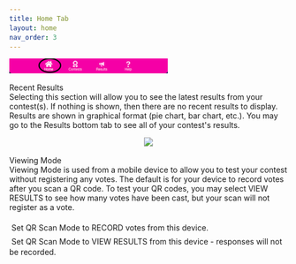 ```yaml
---
title: Home Tab
layout: home
nav_order: 3
---
```


![Home](../assets/images/tabbar_home.png)

<div class="accordion-bar">Recent Results</div>
  Selecting this section will allow you to see the latest results from your contest(s).  If nothing is shown, then there are no recent
  results to display.  Results are shown in graphical format (pie chart, bar chart, etc.).  You may go to the Results bottom tab to 
  see all of your contest's results.

<p align="center">
  <img width="72" src="../../assets/images/tab_results.png">
</p>

<div class="accordion-bar">Viewing Mode</div>
Viewing Mode is used from a mobile device to allow you to test your contest without registering any votes.  
The default is for your device to record votes after you scan a QR code.  To test your QR codes, you may select
VIEW RESULTS to see how many votes have been cast, but your scan will not register as a vote.

  <span style="color: #f000b4; font-size: 1.5em; margin-right: 4px;"><i class="fa-regular fa-circle-dot"></i></span>Set QR Scan Mode to RECORD votes from this device.<br/>
  <span style="color: #f000b4; font-size: 1.5em; margin-right: 4px;"><i class="fa-regular fa-circle-dot"></i></span>Set QR Scan Mode to VIEW RESULTS from this device - responses will not be recorded.
